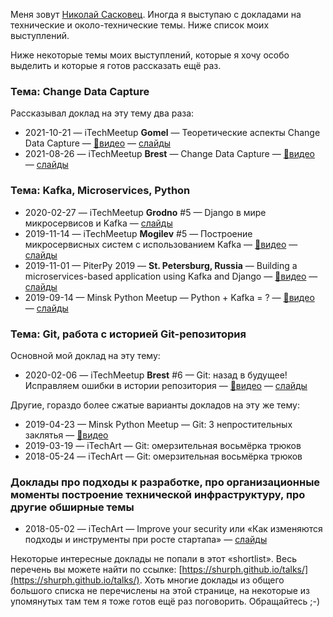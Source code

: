 
Меня зовут [Николай Сасковец](https://github.com/shurph). Иногда я выступаю с докладами на технические и около-технические темы. Ниже список моих выступлений.

Ниже некоторые темы моих выступлений, которые я хочу особо выделить и которые я готов рассказать ещё раз.


### Тема: Change Data Capture
Рассказывал доклад на эту тему два раза:

- 2021-10-21
  — iTechMeetup **Gomel**
  — Теоретические аспекты Change Data Capture
  — [🎥видео](https://www.youtube.com/watch?v=RoOKx8MNhRM)
  — [слайды](https://shurph.github.io/talks/change-data-capture-gomel/)
- 2021-08-26
  — iTechMeetup **Brest**
  — Change Data Capture
  — [🎥видео](https://www.youtube.com/watch?v=a8PFN2lz2WM)
  — [слайды](https://shurph.github.io/talks/change-data-capture/)




### Тема: Kafka, Microservices, Python

- 2020-02-27
  — iTechMeetup **Grodno** #5
  — Django в мире микросервисов и Kafka
  — [слайды](https://shurph.github.io/talks/kafka-grodno)
- 2019-11-14
  — iTechMeetup **Mogilev** #5
  — Построение микросервисных систем с использованием Kafka
  — [🎥видео](https://www.youtube.com/watch?v=Q6rAuZ2W404)
  — [слайды](https://shurph.github.io/talks/kafka-mogilev)
- 2019-11-01
  — PiterPy 2019
  — **St. Petersburg, Russia**
  — Building a microservices-based application using Kafka and Django
  — [🎥видео](https://www.youtube.com/watch?v=CeOJlLVy6fw&list=PLQTGSfnaYlCtP2vTORCcXgF38Ky6_pgLp)
  — [слайды](https://shurph.github.io/talks/kafka-piterpy/)
- 2019-09-14
  — Minsk Python Meetup
  — Python + Kafka = ?
  — [🎥видео](https://www.youtube.com/watch?v=4HFAM9u1wKk&list=PLjiAaL1HtGPaMPlrZGCDzUCTsVAyTbHJ4&index=13)
  — [слайды](https://shurph.github.io/talks/python-kafka/)




### Тема: Git, работа с историей Git-репозитория  

Основной мой доклад на эту тему:

- 2020-02-06
  — iTechMeetup **Brest** #6
  — Git:  назад в будущее! Исправляем ошибки в истории репозитория
  — [🎥видео](https://www.youtube.com/watch?v=5goiwYdmDnU)
  — [слайды](https://shurph.github.io/talks/git-brest)

Другие, гораздо более сжатые варианты докладов на эту же тему:

- 2019-04-23
  — Minsk Python Meetup
  — Git: 3 непростительных заклятья
  — [🎥видео](https://www.youtube.com/watch?v=OBrN-gwz8ec&list=PLjiAaL1HtGPaMPlrZGCDzUCTsVAyTbHJ4)
- 2019-03-19
  — iTechArt
  — Git: омерзительная восьмёрка трюков
- 2018-05-24
  — iTechArt
  — Git: омерзительная восьмёрка трюков




### Доклады про подходы к разработке, про организационные моменты построение технической инфраструктуру, про другие обширные темы

- 2018-05-02
  — iTechArt
  — Improve your security или «Как изменяются подходы и инструменты при росте стартапа»
  — [слайды](https://www.slideshare.net/NikolaySaskovets/improve-your-security-2018)




Некоторые интересные доклады не попали в этот «shortlist». Весь перечень вы можете найти по ссылке: [https://shurph.github.io/talks/](https://shurph.github.io/talks/). Хоть многие доклады из общего большого списка не перечислены на этой странице, на некоторые из упомянутых там тем я тоже готов ещё раз поговорить. Обращайтесь ;-)

